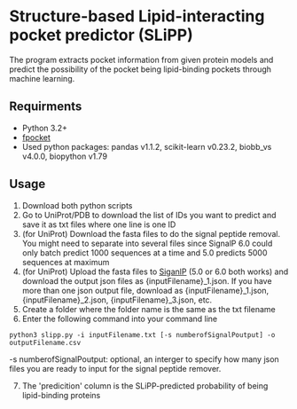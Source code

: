 # Structure-based Lipid-interacting pocket predictor (SLiPP)
The program extracts pocket information from given protein models and predict the possibility of the pocket being lipid-binding pockets through machine learning.
## Requirments
- Python 3.2+
- [fpocket](https://github.com/Discngine/fpocket)
- Used python packages: pandas v1.1.2, scikit-learn v0.23.2, biobb_vs v4.0.0, biopython v1.79
## Usage
1. Download both python scripts
2. Go to UniProt/PDB to download the list of IDs you want to predict and save it as txt files where one line is one ID
3. (for UniProt) Download the fasta files to do the signal peptide removal. You might need to separate into several files since SignalP 6.0 could only batch predict 1000 sequences at a time and 5.0 predicts 5000 sequences at maximum
4. (for UniProt) Upload the fasta files to [SiganlP](https://services.healthtech.dtu.dk/services/SignalP-5.0/) (5.0 or 6.0 both works) and download the output json files as {inputFilename}_1.json. If you have more than one json output file, download as {inputFilename}_1.json, {inputFilename}_2.json, {inputFilename}_3.json, etc.
5. Create a folder where the folder name is the same as the txt filename
6. Enter the following command into your command line
```
python3 slipp.py -i inputFilename.txt [-s numberofSignalPoutput] -o outputFilename.csv
```
-s numberofSignalPoutput: optional, an interger to specify how many json files you are ready to input for the signal peptide remover.

7. The 'predicition' column is the SLiPP-predicted probability of being lipid-binding proteins
